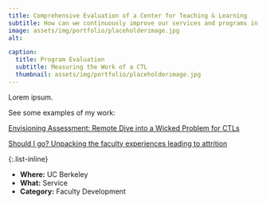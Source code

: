 ```yaml
---
title: Comprehensive Evaluation of a Center for Teaching & Learning
subtitle: How can we continuously improve our services and programs in faculty development?
image: assets/img/portfolio/placeholderimage.jpg
alt: 

caption:
  title: Program Evaluation
  subtitle: Measuring the Work of a CTL
  thumbnail: assets/img/portfolio/placeholderimage.jpg
---
```

Lorem ipsum.

See some examples of my work:

[Envisioning Assessment: Remote Dive into a Wicked Problem for CTLs](https://guidebook.com/g/#/guides/pod23/schedule/sessions/29276956?scheduleDayPosition=2023-11-17&scheduleTracks=616131)

[Should I go? Unpacking the faculty experiences leading to attrition](https://pod2022seattle.sched.com/event/1AeeT/should-i-go-unpacking-the-faculty-experiences-leading-to-attrition)

{:.list-inline}
- **Where:** UC Berkeley
- **What:** Service
- **Category:** Faculty Development
